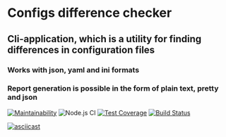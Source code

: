# Configs difference checker
## Cli-application, which is a utility for finding differences in configuration files
### Works with json, yaml and ini formats
### Report generation is possible in the form of plain text, pretty and json

[![Maintainability](https://api.codeclimate.com/v1/badges/f80cd163f98ff4071826/maintainability)](https://codeclimate.com/github/KhrebtovD/frontend-project-lvl2/maintainability)
![Node.js CI](https://github.com/rolymeck/config-diff-checker/workflows/Node.js%20CI/badge.svg?branch=master)
[![Test Coverage](https://api.codeclimate.com/v1/badges/f80cd163f98ff4071826/test_coverage)](https://codeclimate.com/github/KhrebtovD/frontend-project-lvl2/test_coverage)
[![Build Status](https://travis-ci.org/KhrebtovD/frontend-project-lvl2.svg?branch=master)](https://travis-ci.org/KhrebtovD/frontend-project-lvl2)

[![asciicast](https://asciinema.org/a/jKec1NImndL4NmsxeangIwUOo.svg)](https://asciinema.org/a/jKec1NImndL4NmsxeangIwUOo)
